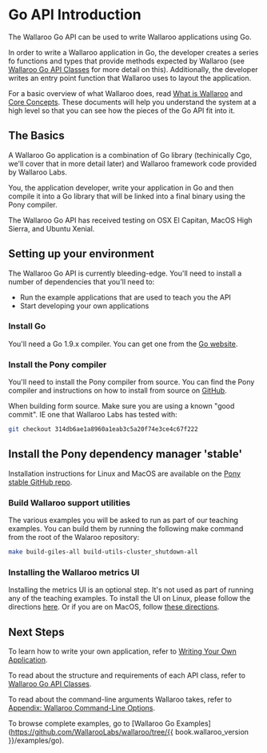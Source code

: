 # Go API Introduction

The Wallaroo Go API can be used to write Wallaroo applications using Go. 

In order to write a Wallaroo application in Go, the developer creates a series fo functions and types that provide methods expected by Wallaroo (see [Wallaroo Go API Classes](api.md) for more detail on this). Additionally, the developer writes an entry point function that Wallaroo uses to layout the application. 

For a basic overview of what Wallaroo does, read [What is Wallaroo](/book/what-is-wallaroo.md) and [Core Concepts](/book/core-concepts/intro.md). These documents will help you understand the system at a high level so that you can see how the pieces of the Go API fit into it.

## The Basics

A Wallaroo Go application is a combination of Go library (techinically Cgo, we'll cover that in more detail later) and Wallaroo framework code provided by Wallaroo Labs.

You, the application developer, write your application in Go and then compile it into a Go library that will be linked into a final binary using the Pony compiler.

The Wallaroo Go API has received testing on OSX El Capitan, MacOS High Sierra, and Ubuntu Xenial.

## Setting up your environment

The Wallaroo Go API is currently bleeding-edge. You'll need to install a number of dependencies that you'll need to:

* Run the example applications that are used to teach you the API
* Start developing your own applications

### Install Go

You'll need a Go 1.9.x compiler. You can get one from the [Go website](https://golang.org/dl/).

### Install the Pony compiler

You'll need to install the Pony compiler from source. You can find the Pony compiler and instructions on how to install from source on [GitHub](https://github.com/ponylang/ponyc).

When building form source. Make sure you are using a known "good commit". IE one that Wallaroo Labs has tested with:

```bash
git checkout 314db6ae1a8960a1eab3c5a20f74e3ce4c67f222
```

## Install the Pony dependency manager 'stable'

Installation instructions for Linux and MacOS are available on the [Pony stable GitHub repo](https://github.com/ponylang/pony-stable).

### Build Wallaroo support utilities

The various examples you will be asked to run as part of our teaching examples.
You can build them by running the following make command from the root of the Walaroo repository: 

```bash
make build-giles-all build-utils-cluster_shutdown-all
```

### Installing the Wallaroo metrics UI

Installing the metrics UI is an optional step. It's not used as part of running any of the teaching examples. To install the UI on Linux, please follow the directions [here](https://docs.wallaroolabs.com/book/getting-started/linux-setup.html#install-docker). Or if you are on MacOS, follow [these directions](https://docs.wallaroolabs.com/book/getting-started/macos-setup.html#install-docker).

## Next Steps

To learn how to write your own application, refer to [Writing Your Own Application](writing-your-own-application.md).

To read about the structure and requirements of each API class, refer to [Wallaroo Go API Classes](api.md).

To read about the command-line arguments Wallaroo takes, refer to [Appendix: Wallaroo Command-Line Options](/book/appendix/wallaroo-command-line-options.md).

To browse complete examples, go to [Wallaroo Go Examples](https://github.com/WallarooLabs/wallaroo/tree/{{ book.wallaroo_version }}/examples/go).
